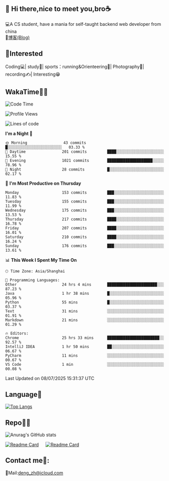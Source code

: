 👋 Hi there,nice to meet you,bro☕
---
💻A CS student, have a mania for self-taught backend web developer from china   
📌[博客(Blog)](https://github.com/HealUP/MyBlog)

 <!-- waka-box start -->
 <!-- waka-box end -->
 
🧲**Interested**
--
Coding💻| study📖| sports：running&Orienteering🏃‍| Photography📸| recording✍️| Interesting😁

WakaTime👨‍💻
---
<!--START_SECTION:waka-->
![Code Time](http://img.shields.io/badge/Code%20Time-3%2C243%20hrs-blue)

![Profile Views](http://img.shields.io/badge/Profile%20Views-0-blue)

![Lines of code](https://img.shields.io/badge/From%20Hello%20World%20I%27ve%20Written-205.1%20thousand%20lines%20of%20code-blue)

**I'm a Night 🦉** 

```text
🌞 Morning                43 commits          █░░░░░░░░░░░░░░░░░░░░░░░░   03.33 % 
🌆 Daytime                201 commits         ████░░░░░░░░░░░░░░░░░░░░░   15.55 % 
🌃 Evening                1021 commits        ████████████████████░░░░░   78.96 % 
🌙 Night                  28 commits          █░░░░░░░░░░░░░░░░░░░░░░░░   02.17 % 
```
📅 **I'm Most Productive on Thursday** 

```text
Monday                   153 commits         ███░░░░░░░░░░░░░░░░░░░░░░   11.83 % 
Tuesday                  155 commits         ███░░░░░░░░░░░░░░░░░░░░░░   11.99 % 
Wednesday                175 commits         ███░░░░░░░░░░░░░░░░░░░░░░   13.53 % 
Thursday                 217 commits         ████░░░░░░░░░░░░░░░░░░░░░   16.78 % 
Friday                   207 commits         ████░░░░░░░░░░░░░░░░░░░░░   16.01 % 
Saturday                 210 commits         ████░░░░░░░░░░░░░░░░░░░░░   16.24 % 
Sunday                   176 commits         ███░░░░░░░░░░░░░░░░░░░░░░   13.61 % 
```


📊 **This Week I Spent My Time On** 

```text
🕑︎ Time Zone: Asia/Shanghai

💬 Programming Languages: 
Other                    24 hrs 4 mins       ██████████████████████░░░   87.23 % 
Java                     1 hr 38 mins        █░░░░░░░░░░░░░░░░░░░░░░░░   05.96 % 
Python                   55 mins             █░░░░░░░░░░░░░░░░░░░░░░░░   03.37 % 
Text                     31 mins             ░░░░░░░░░░░░░░░░░░░░░░░░░   01.91 % 
Markdown                 21 mins             ░░░░░░░░░░░░░░░░░░░░░░░░░   01.29 % 

🔥 Editors: 
Chrome                   25 hrs 33 mins      ███████████████████████░░   92.57 % 
IntelliJ IDEA            1 hr 50 mins        ██░░░░░░░░░░░░░░░░░░░░░░░   06.67 % 
PyCharm                  11 mins             ░░░░░░░░░░░░░░░░░░░░░░░░░   00.67 % 
VS Code                  1 min               ░░░░░░░░░░░░░░░░░░░░░░░░░   00.08 % 
```


 Last Updated on 08/07/2025 15:31:37 UTC
<!--END_SECTION:waka-->

Language🚀
---
[![Top Langs](https://github-readme-stats.vercel.app/api/top-langs/?username=HealUP&layout=compact&hide_border=true)](https://github.com/HealUP)

Repo🧑‍💻
---
![Anurag's GitHub stats](https://github-readme-stats.vercel.app/api?username=HealUP&count_private=true&show_icons=true&theme=gruvbox&hide_border=true) 

[![Readme Card](https://github-readme-stats.vercel.app/api/pin/?username=HealUP&repo=InternetEy&theme=transparent)](https://github.com/HealUP/InternetEy) &emsp;
[![Readme Card](https://github-readme-stats.vercel.app/api/pin/?username=HealUP&repo=CampusExperience&theme=transparent)](https://github.com/HealUP/CampusExperience)


Contact me📱:
---
📮Mail:deng_zh@icloud.com  
